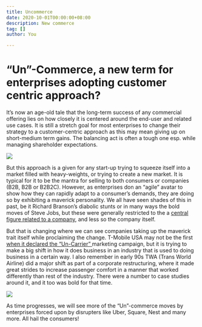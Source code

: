 ```yaml
---
title: Uncommerce
date: 2020-10-01T00:00:00+08:00
description: New commerce
tag: []
author: You

---
```

# “Un”-Commerce, a new term for enterprises adopting customer centric approach?

It’s now an age-old tale that the long-term success of any commercial offering lies on how closely it is centered around the end-user and related use cases. It is still a stretch goal for most enterprises to change their strategy to a customer-centric approach as this may mean giving up on short-medium term gains. The balancing act is often a tough one esp. while managing shareholder expectations.

![](/images/0_nr1qchx2l8euibos.jpeg)

But this approach is a given for any start-up trying to squeeze itself into a market filled with heavy-weights, or trying to create a new market. It is typical for it to be the mantra for selling to both consumers or companies (B2B, B2B or B2B2C). However, as enterprises don an “agile” avatar to show how they can rapidly adapt to a consumer’s demands, they are doing so by exhibiting a maverick personality. We all have seen shades of this in past, be it Richard Branson’s diabolic stunts or in many ways the bold moves of Steve Jobs, but these were generally restricted to the a [central figure related to a company](http://www.fastcompany.com/3001535/maverick-your-company-genius-or-jerk), and less so the company itself.

But that is changing where we can see companies taking up the maverick trait itself while proclaiming the change. T-Mobile USA may not be the first [when it declared the “Un-Carrier” ](http://www.theverge.com/mobile/2013/3/26/4149204/tmobile-new-direction-no-contracts-lte-uncarrier)marketing campaign, but it is trying to make a big shift in how it does business in an industry that is used to doing business in a certain way. I also remember in early 90s TWA (Trans World Airline) did a major shift as part of a corporate restructuring, where it made great strides to increase passenger comfort in a manner that worked differently than rest of the industry. There were a number to case studies around it, and it too was bold for that time.

![](/images/0_7owhpdxcws2-h0mb.jpeg)

As time progresses, we will see more of the “Un”-commerce moves by enterprises forced upon by disrupters like Uber, Square, Nest and many more. All hail the consumers!